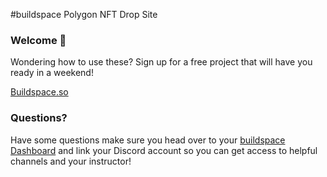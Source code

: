 #buildspace Polygon NFT Drop Site
### Welcome 👋
Wondering how to use these? Sign up for a free project that will have you ready in a weekend!

[Buildspace.so](https://buildspace.so/)

### Questions?
Have some questions make sure you head over to your [buildspace Dashboard](https://app.buildspace.so/projects/CO77556be5-25e9-49dd-a799-91a2fc29520e) and link your Discord account so you can get access to helpful channels and your instructor!